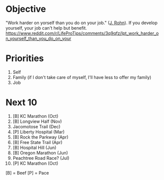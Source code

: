 # Objective

"Work harder on yorself than you do on your job." ([J. Rohn](https://www.youtube.com/watch?v=JfA-qNWLBHo)). If you develop yourself, your job can't help but benefit.
https://www.reddit.com/r/LifeProTips/comments/3q9qfz/lpt_work_harder_on_yourself_than_you_do_on_your

# Priorities
1. Self
2. Family (if I don't take care of myself, I'll have less to offer my family)
3. Job

# Next 10

1. [B] KC Marathon (Oct)
2. [B] Longview Half (Nov)
3. Jacomotose Trail (Dec)
4. [P] Liberty Hospital (Mar)
5. [B] Rock the Parkway (Apr)
6. [B] Free State Trail (Apr)
7. [B] Hospital Hill (Jun)
8. [B] Oregon Marathon (Jun)
9. Peachtree Road Race? (Jul)
10. [P] KC Marathon (Oct)

[B] = Beef
[P] = Pace
